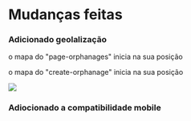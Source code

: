 # Mudanças feitas

<h3>Adicionado geolalização</h3>
  <p>o mapa do "page-orphanages" inicia na sua posição</p>
  <p>o mapa do "create-orphanage" inicia na sua posição</p>
  <img src="./.github/page-orphanage">
  
<h3>Adiocionado a compatibilidade mobile</h3>
